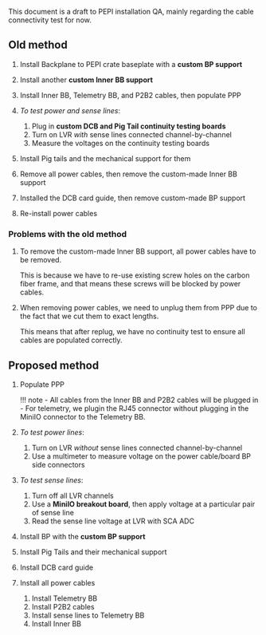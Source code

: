 This document is a draft to PEPI installation QA, mainly regarding the cable
connectivity test for now.

## Old method

1. Install Backplane to PEPI crate baseplate with a **custom BP support**

2. Install another **custom Inner BB support**

3. Install Inner BB, Telemetry BB, and P2B2 cables, then populate PPP

4. _To test power and sense lines_:
    1. Plug in **custom DCB and Pig Tail continuity testing boards**
    2. Turn on LVR _with_ sense lines connected channel-by-channel
    3. Measure the voltages on the continuity testing boards

5. Install Pig tails and the mechanical support for them

6. Remove all power cables, then remove the custom-made Inner BB support

7. Installed the DCB card guide, then remove custom-made BP support

8. Re-install power cables

### Problems with the old method

1. To remove the custom-made Inner BB support, all power cables have to be
    removed.

    This is because we have to re-use existing screw holes on the carbon fiber
    frame, and that means these screws will be blocked by power cables.

2. When removing power cables, we need to unplug them from PPP due to the fact
    that we cut them to exact lengths.

    This means that after replug, we have no continuity test to ensure all
    cables are populated correctly.


## Proposed method

1. Populate PPP

    !!! note
        - All cables from the Inner BB and P2B2 cables will be plugged in
        - For telemetry, we plugin the RJ45 connector without plugging in the MiniIO
            connector to the Telemetry BB.

2. _To test power lines_:
    1. Turn on LVR _without_ sense lines connected channel-by-channel
    2. Use a multimeter to measure voltage on the power cable/board BP side connectors

3. _To test sense lines_:
    1. Turn off all LVR channels
    2. Use a **MiniIO breakout board**, then apply voltage at a particular pair
        of sense line
    3. Read the sense line voltage at LVR with SCA ADC

4. Install BP with the **custom BP support**

5. Install Pig Tails and their mechanical support

6. Install DCB card guide

7. Install all power cables
    1. Install Telemetry BB
    2. Install P2B2 cables
    3. Install sense lines to Telemetry BB
    4. Install Inner BB
